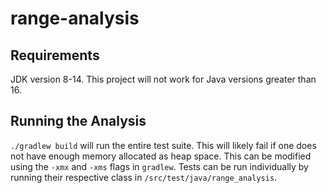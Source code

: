# range-analysis

## Requirements

JDK version 8-14. This project will not work for Java versions greater than 16.

## Running the Analysis

`./gradlew build` will run the entire test suite. This will likely fail if one does not have enough memory allocated as heap space. This can be modified using the `-xmx` and `-xms` flags in `gradlew`. Tests can be run individually by running their respective class in `/src/test/java/range_analysis`. 
